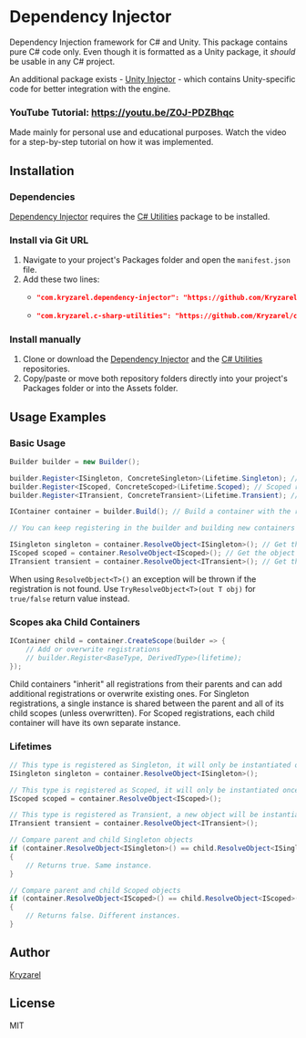 # Dependency Injector

Dependency Injection framework for C# and Unity. This package contains pure C# code only. Even though it is formatted as a Unity package, it *should* be usable in any C# project.

An additional package exists - [Unity Injector](https://github.com/Kryzarel/unity-injector) - which contains Unity-specific code for better integration with the engine.

### YouTube Tutorial: https://youtu.be/Z0J-PDZBhqc

Made mainly for personal use and educational purposes. Watch the video for a step-by-step tutorial on how it was implemented.

## Installation

### Dependencies

[Dependency Injector](https://github.com/Kryzarel/dependency-injector) requires the [C# Utilities](https://github.com/Kryzarel/c-sharp-utilities) package to be installed.

### Install via Git URL

1. Navigate to your project's Packages folder and open the `manifest.json` file.
2. Add these two lines:
	-	```json
		"com.kryzarel.dependency-injector": "https://github.com/Kryzarel/dependency-injector.git",
		```
	-	```json
		"com.kryzarel.c-sharp-utilities": "https://github.com/Kryzarel/c-sharp-utilities.git",
		```

### Install manually

1. Clone or download the [Dependency Injector](https://github.com/Kryzarel/dependency-injector) and the [C# Utilities](https://github.com/Kryzarel/c-sharp-utilities) repositories.
2. Copy/paste or move both repository folders directly into your project's Packages folder or into the Assets folder.

## Usage Examples

### Basic Usage

```csharp
Builder builder = new Builder();

builder.Register<ISingleton, ConcreteSingleton>(Lifetime.Singleton); // Singleton registration (only 1 instance per registration will exist)
builder.Register<IScoped, ConcreteScoped>(Lifetime.Scoped); // Scoped registration (only 1 instance per container will exist)
builder.Register<ITransient, ConcreteTransient>(Lifetime.Transient); // Transient registration (a new instance will be created every time it is requested)

IContainer container = builder.Build(); // Build a container with the registrations. The created Container's registrations are read-only

// You can keep registering in the builder and building new containers from it. Those containers will be totally independent from each other

ISingleton singleton = container.ResolveObject<ISingleton>(); // Get the object registered to ISingleton. The underlying object is of type ConcreteSingleton
IScoped scoped = container.ResolveObject<IScoped>(); // Get the object registered to IScoped. The underlying object is of type ConcreteScoped
ITransient transient = container.ResolveObject<ITransient>(); // Get the object registered to ITransient. The underlying object is of type ConcreteTransient
```
When using `ResolveObject<T>()` an exception will be thrown if the registration is not found. Use `TryResolveObject<T>(out T obj)` for `true/false` return value instead.

### Scopes aka Child Containers

```csharp
IContainer child = container.CreateScope(builder => {
	// Add or overwrite registrations
	// builder.Register<BaseType, DerivedType>(lifetime);
});
```
Child containers "inherit" all registrations from their parents and can add additional registrations or overwrite existing ones. For Singleton registrations, a single instance is shared between the parent and all of its child scopes (unless overwritten). For Scoped registrations, each child container will have its own separate instance.

### Lifetimes

```csharp
// This type is registered as Singleton, it will only be instantiated once. Calling this multiple times will return the same object.
ISingleton singleton = container.ResolveObject<ISingleton>();

// This type is registered as Scoped, it will only be instantiated once PER CONTAINER. Child containers will have their own separate instance. Calling this multiple times on the same container will return the same object.
IScoped scoped = container.ResolveObject<IScoped>();

// This type is registered as Transient, a new object will be instantiated every call.
ITransient transient = container.ResolveObject<ITransient>();

// Compare parent and child Singleton objects
if (container.ResolveObject<ISingleton>() == child.ResolveObject<ISingleton>())
{
	// Returns true. Same instance.
}

// Compare parent and child Scoped objects
if (container.ResolveObject<IScoped>() == child.ResolveObject<IScoped>())
{
	// Returns false. Different instances.
}
```

## Author

[Kryzarel](https://www.youtube.com/@Kryzarel)

## License

MIT